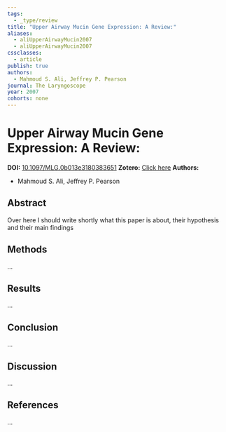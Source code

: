 ```yaml
---
tags:
  - _type/review
title: "Upper Airway Mucin Gene Expression: A Review:"
aliases:
  - aliUpperAirwayMucin2007
  - aliUpperAirwayMucin2007
cssclasses:
  - article
publish: true
authors:
  - Mahmoud S. Ali, Jeffrey P. Pearson
journal: The Laryngoscope
year: 2007
cohorts: none
---
```

# Upper Airway Mucin Gene Expression: A Review:
**DOI:** [10.1097/MLG.0b013e3180383651](https://www.doi.org/10.1097/MLG.0b013e3180383651)
**Zotero:** [Click here](zotero://select/items/@aliUpperAirwayMucin2007)
**Authors:**
  - Mahmoud S. Ali, Jeffrey P. Pearson

## Abstract
Over here I should write shortly what this paper is about, their hypothesis and their main findings
> 

## Methods
...

## Results
...

## Conclusion
...

## Discussion
...

## References
...